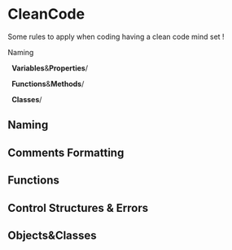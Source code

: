 # CleanCode
Some rules to apply when coding having a clean code mind set !


<title>Clean Code Rules</title>
<p>Naming</p>
<p>&nbsp;&nbsp;<b>Variables</b>&<b>Properties</b>/</p>
<p>&nbsp;&nbsp;<b>Functions</b>&<b>Methods</b>/</p>
<p>&nbsp;&nbsp;<b>Classes</b>/</p>
<h2>Naming</2>
<h2>Comments Formatting</2>
<h2>Functions</2>
<h2>Control Structures & Errors</2>
<h2>Objects&Classes</2>
